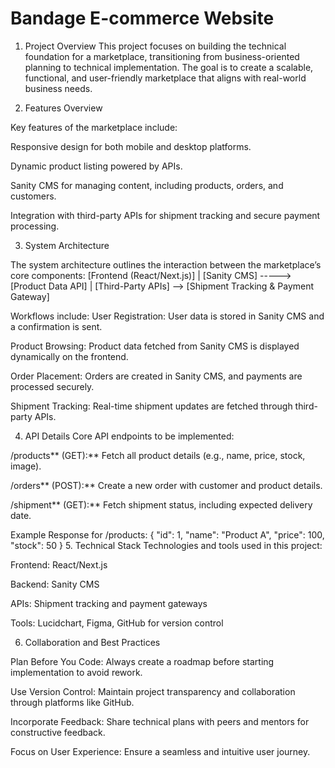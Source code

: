 <h1>Bandage E-commerce Website</h1>

1. Project Overview
This project focuses on building the technical foundation for a marketplace, transitioning from business-oriented planning to technical implementation. The goal is to create a scalable, functional, and user-friendly marketplace that aligns with real-world business needs.

2. Features Overview

Key features of the marketplace include:

Responsive design for both mobile and desktop platforms.

Dynamic product listing powered by APIs.

Sanity CMS for managing content, including products, orders, and customers.

Integration with third-party APIs for shipment tracking and secure payment processing.

3. System Architecture

The system architecture outlines the interaction between the marketplace’s core components:
[Frontend (React/Next.js)]
      |
[Sanity CMS] -----> [Product Data API]
      |
[Third-Party APIs] --> [Shipment Tracking & Payment Gateway]

Workflows include:
User Registration: User data is stored in Sanity CMS and a confirmation is sent.

Product Browsing: Product data fetched from Sanity CMS is displayed dynamically on the frontend.

Order Placement: Orders are created in Sanity CMS, and payments are processed securely.

Shipment Tracking: Real-time shipment updates are fetched through third-party APIs.

4. API Details
 Core API endpoints to be implemented:

/products** (GET):** Fetch all product details (e.g., name, price, stock, image).

/orders** (POST):** Create a new order with customer and product details.

/shipment** (GET):** Fetch shipment status, including expected delivery date.

Example Response for /products:
{
  "id": 1,
  "name": "Product A",
  "price": 100,
  "stock": 50
}
5. Technical Stack
Technologies and tools used in this project:

Frontend: React/Next.js

Backend: Sanity CMS

APIs: Shipment tracking and payment gateways

Tools: Lucidchart, Figma, GitHub for version control

6. Collaboration and Best Practices

Plan Before You Code: Always create a roadmap before starting implementation to avoid rework.

Use Version Control: Maintain project transparency and collaboration through platforms like GitHub.

Incorporate Feedback: Share technical plans with peers and mentors for constructive feedback.

Focus on User Experience: Ensure a seamless and intuitive user journey.






